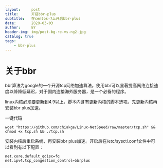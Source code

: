 ```yaml
---
layout:     post
title:      开启bbr-plus
subtitle:   在centos-7上开启bbr-plus
date:       2020-03-03
author:     BY
header-img: img/post-bg-re-vs-ng2.jpg
catalog: true
tags:
    - bbr-plus
---
```

# 关于bbr 
bbr算法为google的一个开源tcp网络加速算法，使用bbr可以显著提高网络连接速度以降降低延迟，对于国内连接海外服务器，是一个必备的程序。

linux内核必须要更新到4.9以上，脚本内含有更新内核的脚本选项。先更新内核再安装bbr plus加速。

一键代码
```
wget "https://github.com/chiakge/Linux-NetSpeed/raw/master/tcp.sh" && chmod +x tcp.sh && ./tcp.sh
```

安装内核后重启系统，再安装bbr plus加速。开启后在/etc/sysctl.conf文件中可以看到有以下配置：
```
net.core.default_qdisc=fq
net.ipv4.tcp_congestion_control=bbrplus
```
